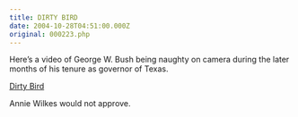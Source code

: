 ```yaml
---
title: DIRTY BIRD
date: 2004-10-28T04:51:00.000Z
original: 000223.php
---
```


Here’s a video of George W. Bush being naughty on camera during the later months of his tenure as governor of Texas.

<a href="http://static.vidvote.com/movies/bushuncensored.mov">Dirty Bird</a>

Annie Wilkes would not approve.
